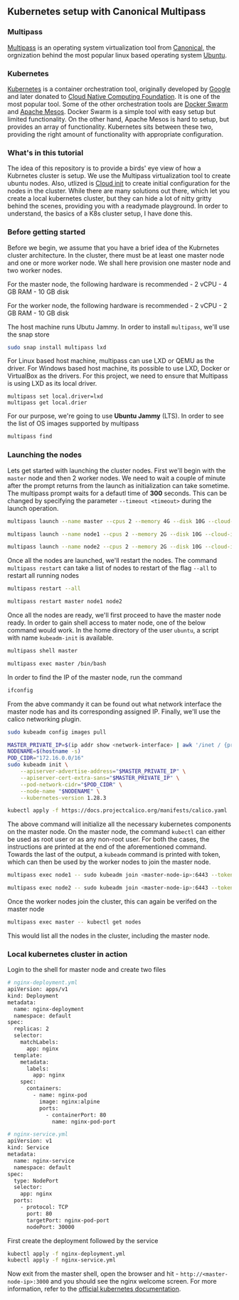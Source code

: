 ## Kubernetes setup with Canonical Multipass

### Multipass

[Multipass](https://multipass.run/) is an operating system virtualization tool from [Canonical](https://canonical.com/), the orgnization behind the most popular linux based operating system [Ubuntu](https://ubuntu.com/). 

### Kubernetes

[Kubernetes](https://kubrnetes.io/) is a container orchestration tool, originally developed by [Google](https://www.google.com) and later donated to [Cloud Native Computing Foundation](ihttps://www.cncf.io/). It is one of the most popular tool. Some of the other orchestration tools are [Docker Swarm](https://docs.docker.com/engine/swarm/) and [Apache Mesos](https://mesos.apache.org/). Docker Swarm is a simple tool with easy setup but limited functionality. On the other hand, Apache Mesos is hard to setup, but provides an array of functionality. Kubernetes sits between these two, providing the right amount of functionality with appropriate configuration.

### What's in this tutorial

The idea of this repository is to provide a birds' eye view of how a Kubrnetes cluster is setup. We use the Multipass virtualization tool to create ubuntu nodes. Also, utlized is [Cloud init](https://cloud-init.io/) to create initial configuration for the nodes in the cluster. While there are many solutions out there, which let you create a local kubernetes cluster, but they can hide a lot of nitty gritty behind the scenes, providing you with a readymade playground. In order to understand, the basics of a K8s cluster setup, I have done this.

### Before getting started

Before we begin, we assume that you have a brief idea of the Kubrnetes cluster architecture. In the cluster, there must be at least one master node and one or more worker node. We shall here provision one master node and two worker nodes.

For the master node, the following hardware is recommended
    - 2 vCPU
    - 4 GB RAM
    - 10 GB disk

For the worker node, the following hardware is recommended
    - 2 vCPU
    - 2 GB RAM
    - 10 GB disk

The host machine runs Ubutu Jammy. In order to install `multipass`, we'll use the snap store

```bash
sudo snap install multipass lxd
```

For Linux based host machine, multipass can use LXD or QEMU as the driver. For Windows based host machine, its possible to use LXD, Docker or VirtualBox as the drivers. For this project, we need to ensure that Multipass is using LXD as its local driver.

```
multipass set local.driver=lxd
multipass get local.drier
```

For our purpose, we're going to use __Ubuntu Jammy__ (LTS). In order to see the list of OS images supported by multipass

```bash
multipass find
```

### Launching the nodes

Lets get started with launching the cluster nodes. First we'll begin with the `master` node and then 2 worker nodes. We need to wait a couple of minute after the prompt returns from the launch as initialization can take sometime. The multipass prompt waits for a defautl time of __300__ seconds. This can be changed by specifying the parameter `--timeout <timeout>` during the launch operation.

```bash
multipass launch --name master --cpus 2 --memory 4G --disk 10G --cloud-init crio-init.yml jammy

multipass launch --name node1 --cpus 2 --memory 2G --disk 10G --cloud-init crio-init.yml  jammy

multipass launch --name node2 --cpus 2 --memory 2G --disk 10G --cloud-init crio-init.yml  jammy
```

Once all the nodes are launched, we'll restart the nodes. The command `multipass restart` can take a list of nodes to restart of the flag `--all` to restart all running nodes

```bash
multipass restart --all

multipass restart master node1 node2

```

Once all the nodes are ready, we'll first proceed to have the master node ready. In order to gain shell access to mater node, one of the below command would work. In the home directory of the user `ubuntu`, a script with name `kubeadm-init` is available.

```bash
multipass shell master

multipass exec master /bin/bash
```

In order to find the IP of the master node, run the command

```bash
ifconfig
```

From the abve commandy it can be found out what network interface the master node has and its corresponding assigned IP. Finally, we'll use the calico networking plugin.

```bash
sudo kubeadm config images pull

MASTER_PRIVATE_IP=$(ip addr show <network-interface> | awk '/inet / {print $2}' | cut -d/ -f1)
NODENAME=$(hostname -s)
POD_CIDR="172.16.0.0/16"
sudo kubeadm init \
    --apiserver-advertise-address="$MASTER_PRIVATE_IP" \
    --apiserver-cert-extra-sans="$MASTER_PRIVATE_IP" \
    --pod-network-cidr="$POD_CIDR" \
    --node-name "$NODENAME" \
    --kubernetes-version 1.28.3

kubectl apply -f https://docs.projectcalico.org/manifests/calico.yaml
```

The above command will initialize all the necessary kubernetes components on the master node. On the master node, the command `kubectl` can either be used as root user or as any non-root user. For both the cases, the instructions are printed at the end of the aforementioned command. Towards the last of the output, a `kubeadm` command is printed with token, which can then be used by the worker nodes to join the master node.

```bash
multipass exec node1 -- sudo kubeadm join <master-node-ip>:6443 --token <token> --discovery-token-ca-cert-hash sha256:<sha256-token>

multipass exec node2 -- sudo kubeadm join <master-node-ip>:6443 --token <token> --discovery-token-ca-cert-hash sha256:<sha256-token>
```

Once the worker nodes join the cluster, this can again be verifed on the master node

```bash
multipass exec master -- kubectl get nodes
```

This would list all the nodes in the cluster, including the master node.

### Local kubernetes cluster in action

Login to the shell for master node and create two files

```bash
# nginx-deployment.yml
apiVersion: apps/v1
kind: Deployment
metadata:
  name: nginx-deployment
  namespace: default
spec:
  replicas: 2
  selector:
    matchLabels:
      app: nginx
  template:
    metadata:
      labels:
        app: nginx
    spec:
      containers:
        - name: nginx-pod
          image: nginx:alpine
          ports:
            - containerPort: 80
              name: nginx-pod-port

```

```bash
# nginx-service.yml
apiVersion: v1
kind: Service
metadata:
  name: nginx-service
  namespace: default
spec:
  type: NodePort
  selector:
    app: nginx
  ports:
    - protocol: TCP
      port: 80
      targetPort: nginx-pod-port
      nodePort: 30000
```

First create the deployment followed by the service

```bash
kubectl apply -f nginx-deployment.yml
kubectl apply -f nginx-service.yml
```

Now exit from the master shell, open the browser and hit - `http://<master-node-ip>:3000` and you should see the nginx welcome screen. For more information, refer to the [official kubernetes documentation](https://kubernetes.io/docs/home).
